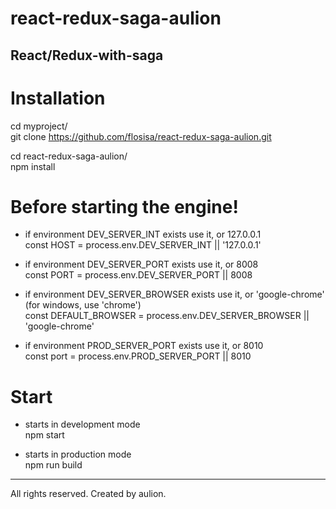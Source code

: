 # react-redux-saga-aulion

React/Redux-with-saga
---



# Installation
cd myproject/ <br />
git clone https://github.com/flosisa/react-redux-saga-aulion.git

cd react-redux-saga-aulion/ <br />
npm install

# Before starting the engine!
- if environment DEV_SERVER_INT exists use it, or 127.0.0.1 <br />
const HOST = process.env.DEV_SERVER_INT || '127.0.0.1'

- if environment DEV_SERVER_PORT exists use it, or 8008 <br />
const PORT = process.env.DEV_SERVER_PORT || 8008

- if environment DEV_SERVER_BROWSER exists use it, or 'google-chrome' (for windows, use 'chrome') <br />
const DEFAULT_BROWSER = process.env.DEV_SERVER_BROWSER || 'google-chrome'

- if environment PROD_SERVER_PORT exists use it, or 8010 <br />
const port = process.env.PROD_SERVER_PORT || 8010

# Start
- starts in development mode <br />
npm start

- starts in production mode <br />
npm run build



---
All rights reserved. Created by aulion.